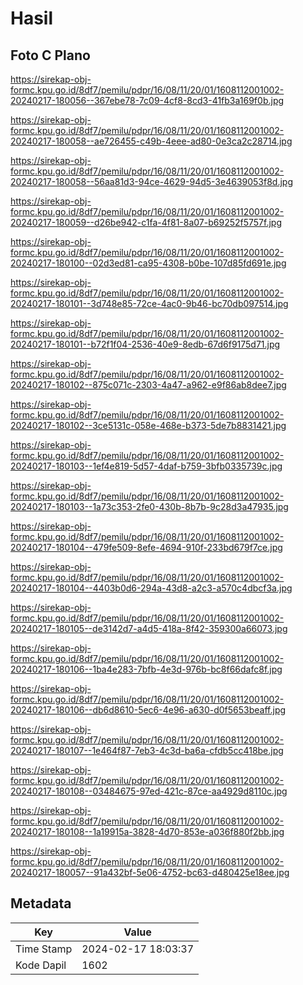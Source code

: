 # Hasil

## Foto C Plano

https://sirekap-obj-formc.kpu.go.id/8df7/pemilu/pdpr/16/08/11/20/01/1608112001002-20240217-180056--367ebe78-7c09-4cf8-8cd3-41fb3a169f0b.jpg

https://sirekap-obj-formc.kpu.go.id/8df7/pemilu/pdpr/16/08/11/20/01/1608112001002-20240217-180058--ae726455-c49b-4eee-ad80-0e3ca2c28714.jpg

https://sirekap-obj-formc.kpu.go.id/8df7/pemilu/pdpr/16/08/11/20/01/1608112001002-20240217-180058--56aa81d3-94ce-4629-94d5-3e4639053f8d.jpg

https://sirekap-obj-formc.kpu.go.id/8df7/pemilu/pdpr/16/08/11/20/01/1608112001002-20240217-180059--d26be942-c1fa-4f81-8a07-b69252f5757f.jpg

https://sirekap-obj-formc.kpu.go.id/8df7/pemilu/pdpr/16/08/11/20/01/1608112001002-20240217-180100--02d3ed81-ca95-4308-b0be-107d85fd691e.jpg

https://sirekap-obj-formc.kpu.go.id/8df7/pemilu/pdpr/16/08/11/20/01/1608112001002-20240217-180101--3d748e85-72ce-4ac0-9b46-bc70db097514.jpg

https://sirekap-obj-formc.kpu.go.id/8df7/pemilu/pdpr/16/08/11/20/01/1608112001002-20240217-180101--b72f1f04-2536-40e9-8edb-67d6f9175d71.jpg

https://sirekap-obj-formc.kpu.go.id/8df7/pemilu/pdpr/16/08/11/20/01/1608112001002-20240217-180102--875c071c-2303-4a47-a962-e9f86ab8dee7.jpg

https://sirekap-obj-formc.kpu.go.id/8df7/pemilu/pdpr/16/08/11/20/01/1608112001002-20240217-180102--3ce5131c-058e-468e-b373-5de7b8831421.jpg

https://sirekap-obj-formc.kpu.go.id/8df7/pemilu/pdpr/16/08/11/20/01/1608112001002-20240217-180103--1ef4e819-5d57-4daf-b759-3bfb0335739c.jpg

https://sirekap-obj-formc.kpu.go.id/8df7/pemilu/pdpr/16/08/11/20/01/1608112001002-20240217-180103--1a73c353-2fe0-430b-8b7b-9c28d3a47935.jpg

https://sirekap-obj-formc.kpu.go.id/8df7/pemilu/pdpr/16/08/11/20/01/1608112001002-20240217-180104--479fe509-8efe-4694-910f-233bd679f7ce.jpg

https://sirekap-obj-formc.kpu.go.id/8df7/pemilu/pdpr/16/08/11/20/01/1608112001002-20240217-180104--4403b0d6-294a-43d8-a2c3-a570c4dbcf3a.jpg

https://sirekap-obj-formc.kpu.go.id/8df7/pemilu/pdpr/16/08/11/20/01/1608112001002-20240217-180105--de3142d7-a4d5-418a-8f42-359300a66073.jpg

https://sirekap-obj-formc.kpu.go.id/8df7/pemilu/pdpr/16/08/11/20/01/1608112001002-20240217-180106--1ba4e283-7bfb-4e3d-976b-bc8f66dafc8f.jpg

https://sirekap-obj-formc.kpu.go.id/8df7/pemilu/pdpr/16/08/11/20/01/1608112001002-20240217-180106--db6d8610-5ec6-4e96-a630-d0f5653beaff.jpg

https://sirekap-obj-formc.kpu.go.id/8df7/pemilu/pdpr/16/08/11/20/01/1608112001002-20240217-180107--1e464f87-7eb3-4c3d-ba6a-cfdb5cc418be.jpg

https://sirekap-obj-formc.kpu.go.id/8df7/pemilu/pdpr/16/08/11/20/01/1608112001002-20240217-180108--03484675-97ed-421c-87ce-aa4929d8110c.jpg

https://sirekap-obj-formc.kpu.go.id/8df7/pemilu/pdpr/16/08/11/20/01/1608112001002-20240217-180108--1a19915a-3828-4d70-853e-a036f880f2bb.jpg

https://sirekap-obj-formc.kpu.go.id/8df7/pemilu/pdpr/16/08/11/20/01/1608112001002-20240217-180057--91a432bf-5e06-4752-bc63-d480425e18ee.jpg


## Metadata

| Key        | Value               |
| ---------- | ------------------- |
| Time Stamp | 2024-02-17 18:03:37 |
| Kode Dapil | 1602                |



